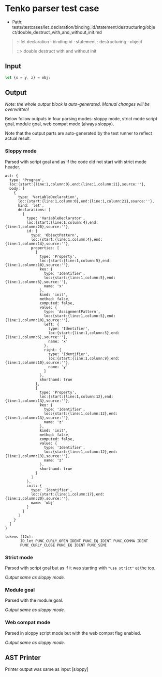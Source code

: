 # Tenko parser test case

- Path: tests/testcases/let_declaration/binding_id/statement/destructuring/object/double_destruct_with_and_without_init.md

> :: let declaration : binding id : statement : destructuring : object
>
> ::> double destruct with and without init

## Input

`````js
let {x = y, z} = obj;
`````

## Output

_Note: the whole output block is auto-generated. Manual changes will be overwritten!_

Below follow outputs in four parsing modes: sloppy mode, strict mode script goal, module goal, web compat mode (always sloppy).

Note that the output parts are auto-generated by the test runner to reflect actual result.

### Sloppy mode

Parsed with script goal and as if the code did not start with strict mode header.

`````
ast: {
  type: 'Program',
  loc:{start:{line:1,column:0},end:{line:1,column:21},source:''},
  body: [
    {
      type: 'VariableDeclaration',
      loc:{start:{line:1,column:0},end:{line:1,column:21},source:''},
      kind: 'let',
      declarations: [
        {
          type: 'VariableDeclarator',
          loc:{start:{line:1,column:4},end:{line:1,column:20},source:''},
          id: {
            type: 'ObjectPattern',
            loc:{start:{line:1,column:4},end:{line:1,column:14},source:''},
            properties: [
              {
                type: 'Property',
                loc:{start:{line:1,column:5},end:{line:1,column:10},source:''},
                key: {
                  type: 'Identifier',
                  loc:{start:{line:1,column:5},end:{line:1,column:6},source:''},
                  name: 'x'
                },
                kind: 'init',
                method: false,
                computed: false,
                value: {
                  type: 'AssignmentPattern',
                  loc:{start:{line:1,column:5},end:{line:1,column:10},source:''},
                  left: {
                    type: 'Identifier',
                    loc:{start:{line:1,column:5},end:{line:1,column:6},source:''},
                    name: 'x'
                  },
                  right: {
                    type: 'Identifier',
                    loc:{start:{line:1,column:9},end:{line:1,column:10},source:''},
                    name: 'y'
                  }
                },
                shorthand: true
              },
              {
                type: 'Property',
                loc:{start:{line:1,column:12},end:{line:1,column:13},source:''},
                key: {
                  type: 'Identifier',
                  loc:{start:{line:1,column:12},end:{line:1,column:13},source:''},
                  name: 'z'
                },
                kind: 'init',
                method: false,
                computed: false,
                value: {
                  type: 'Identifier',
                  loc:{start:{line:1,column:12},end:{line:1,column:13},source:''},
                  name: 'z'
                },
                shorthand: true
              }
            ]
          },
          init: {
            type: 'Identifier',
            loc:{start:{line:1,column:17},end:{line:1,column:20},source:''},
            name: 'obj'
          }
        }
      ]
    }
  ]
}

tokens (12x):
       ID_let PUNC_CURLY_OPEN IDENT PUNC_EQ IDENT PUNC_COMMA IDENT
       PUNC_CURLY_CLOSE PUNC_EQ IDENT PUNC_SEMI
`````

### Strict mode

Parsed with script goal but as if it was starting with `"use strict"` at the top.

_Output same as sloppy mode._

### Module goal

Parsed with the module goal.

_Output same as sloppy mode._

### Web compat mode

Parsed in sloppy script mode but with the web compat flag enabled.

_Output same as sloppy mode._

## AST Printer

Printer output was same as input [sloppy]

